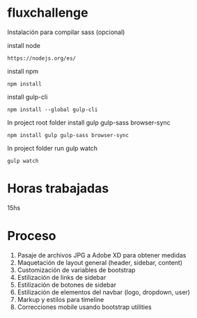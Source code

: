 # fluxchallenge

Instalación para compilar sass (opcional)


install node
```
https://nodejs.org/es/
```

install npm
```
npm install
```

install gulp-cli
```
npm install --global gulp-cli
```

In project root folder install gulp gulp-sass browser-sync
```
npm install gulp gulp-sass browser-sync
```

In project folder run gulp watch
```
gulp watch
```

# Horas trabajadas
15hs

# Proceso

1. Pasaje de archivos JPG a Adobe XD para obtener medidas
2. Maquetación de layout general (header, sidebar, content)
3. Customización de variables de bootstrap
4. Estilización de links de sidebar
5. Estilización de botones de sidebar
6. Estilización de elementos del navbar (logo, dropdown, user)
7. Markup y estilos para timeline
8. Correcciones mobile usando bootstrap utilities
